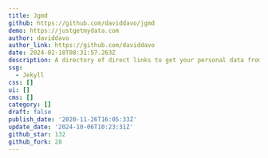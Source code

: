 ```yaml
---
title: Jgmd
github: https://github.com/daviddavo/jgmd
demo: https://justgetmydata.com
author: daviddavo
author_link: https://github.com/daviddavo
date: 2024-02-18T08:31:57.263Z
description: A directory of direct links to get your personal data from web services.
ssg:
  - Jekyll
css: []
ui: []
cms: []
category: []
draft: false
publish_date: '2020-11-26T16:05:33Z'
update_date: '2024-10-06T10:23:31Z'
github_star: 132
github_fork: 28
---
```

